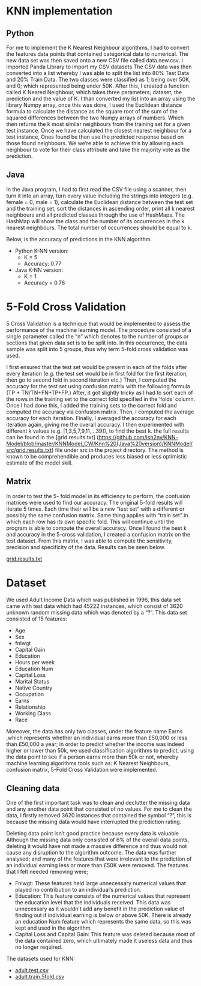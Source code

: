 
# KNN implementation

## Python
For me to implement the K Nearest Neighbour algorithms, I had to convert the features data points that contained categorical data to numerical. The new data set was then saved onto a new CSV file called data.new.csv. I imported Panda Library to import my CSV datasets The CSV data was then converted into a list whereby I was able to split the list into 80% Test Data and 20% Train Data. The two classes were classified as 1; being over 50K, and 0; which represented being under 50K. After this, I created a function called K Neared Neighbour, which takes three parameters; dataset, the prediction and the value of K. I than converted my list into an array using the library Numpy array, once this was done, I used the Euclidean distance formula to calculate the distance as the square root of the sum of the squared differences between the two Numpy arrays of numbers. Which then returns the k most similar neighbours from the training set for a given test instance. Once we have calculated the closest nearest neighbour for a test instance, Ones found be than use the predicted response based on those found neighbours. We we’re able to achieve this by allowing each neighbour to vote for their class attribute and take the majority vote as the prediction.

## Java
In the Java program, I had to first read the CSV file using a scanner, then turn it into an array, turn every value including the strings into integers (e.g. female = 0, male = 1), calculate the Euclidean distance between the test set and the training set, sort the distances in ascending order, print all k nearest neighbours and all predicted classes through the use of HashMaps. The HashMap will show the class and the number of its occurrences in the k nearest neighbours. The total number of occurrences should be equal to k.

Below, is the accuracy of predictions in the KNN algorithm.
* Python K-NN version:
   - K = 5
   - Accuracy: 0.77
* Java K-NN version:
   - K = 1
   - Accuracy = 0.76

# 5-Fold Cross Validation 

5 Cross Validation is a technique that would be implemented to assess the performance of the machine learning model. The procedure consisted of a single parameter called the “n” which denotes to the number of groups or sections that given data set is to be split into. In this occurrence, the data sample was split into 5 groups, thus why term 5-fold cross validation was used. 

I first ensured that the test set would be present in each of the folds after every iteration (e.g. the test set would be in first fold for the first iteration, then go to second fold in second iteration etc.) Then, I computed the accuracy for the test set using confusion matrix with the following formula (TP + TN/TN+FN+TP+FP.) After, it got slightly tricky as I had to sort each of the rows in the training set to the correct fold specified in the ‘folds’ column. Once I had done this, I added the training sets to the correct fold and computed the accuracy via confusion matrix. Then, I computed the average accuracy for each iteration. Finally, I averaged the accuracy for each iteration again, giving me the overall accuracy. I then experimented with different k values (e.g. [1,3,5,7,9,11,…39]), to find the best k. the full results can be found in the [grid.results.txt] (https://github.com/ish2nv/KNN-Model/blob/master/KNNModel_CW/Knn%20(Java%20version)/KNNModel/src/grid.results.txt) file under src in the project directory.
The method is known to be comprehendible and produces less biased or less optimistic estimate of the model skill. 

## Matrix 
In order to test the 5- fold model in its efficiency to perform, the confusion matrices were used to find our accuracy. The original 5-fold results will iterate 5 times. Each time their will be a new “test set” with a different or possibly the same confusion matrix. Same thing applies with “train set” in which each row has its own specific fold.  This will continue until the program is able to compute the overall accuracy. Once I found the best k and accuracy in the 5-cross validation, I created a confusion matrix on the test dataset. From this matrix, I was able to compute the sensitivity, precision and specificity of the data. Results can be seen below. 




[grid.results.txt](https://github.com/ish2nv/KNN-Model/blob/master/KNNModel_CW/Knn%20(Java%20version)/KNNModel/src/grid.results.txt)




# Dataset

We used Adult Income Data which was published in 1996, this data set came with test data which had 45222 instances, which consist of 3620 unknown random missing data which was denoted by a “?”. This data set consisted of 15 features:
*	Age 	
*	Sex
*	fnlwgt	
*	Capital Gain 
*	Education 	
*	Hours per week 
*	Education Num 	
*	Capital Loss 
*	Marital Status 	
*	Native Country 
*	Occupation 	
*	Earns 
*	Relationship 	
*	Working Class 
*	Race	

Moreover, the data has only two classes, under the feature name Earns ,which represents whether an individual earns more than £50,000 or less than £50,000 a year; in order to predict whether the income was indeed higher or lower than 50k, we used classification algorithms to predict, using the data point to see if a person earns more than 50k or not, whereby machine learning algorithms tools such as: K Nearest Neighbours, confusion matrix, 5-Fold Cross Validation were implemented. 


## Cleaning data

One of the first important task was to clean and declutter the missing data and any another data point that consisted of no values. For me to clean the data, I firstly removed 3620 instances that contained the symbol “?”, this is because the missing data would have interrupted the prediction rating. 

Deleting data point isn’t good practice because every data is valuable Although the missing data only consisted of 6% of the overall data points, deleting it would have not made a massive difference and thus would not cause any disruption to the algorithm outcome. The data was further analysed; and many of the features that were irrelevant to the prediction of an individual earning less or more than £50K were removed. The features that I felt needed removing were; 

*	Fnlwgt: These features held large unnecessary numerical values that played no contribution to an individual’s prediction. 
*	Education: This feature consists of the numerical values that represent the education level that the individuals received. This data was unnecessary as it wouldn’t add any benefit in the prediction value of finding out if individual earning is below or above 50K. There is already an education Num feature which represents the same data, so this was kept and used in the algorithm. 
*	Capital Loss and Capital Gain: This feature was deleted because most of the data contained zero, which ultimately made it useless data and thus no longer required. 


The datasets used for KNN:
* [adult.test.csv](https://github.com/ish2nv/KNN-Model/blob/master/KNNModel_CW/Knn%20(Java%20version)/KNNModel/src/adult.test.csv)
* [adult.train.5fold.csv](https://github.com/ish2nv/KNN-Model/blob/master/KNNModel_CW/Knn%20(Java%20version)/KNNModel/src/adult.train.5fold.csv)

